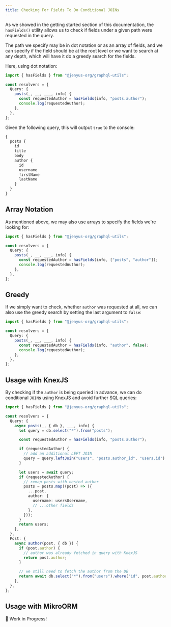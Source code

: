 ```yaml
---
title: Checking For Fields To Do Conditional JOINs
---
```


As we showed in the getting started section of this documentation, the `hasFields()` utility allows us to check if fields under a given path were requested in the query.

The path we specify may be in dot notation or as an array of fields, and we can specify if the field should be at the root level or we want to search at any depth, which will have it do a greedy search for the fields.

Here, using dot notation:

```ts
import { hasFields } from "@jenyus-org/graphql-utils";

const resolvers = {
  Query: {
    posts(_, __, ___, info) {
      const requestedAuthor = hasFields(info, "posts.author");
      console.log(requestedAuthor);
    },
  },
};
```

Given the following query, this will output `true` to the console:

```graphql
{
  posts {
    id
    title
    body
    author {
      id
      username
      firstName
      lastName
    }
  }
}
```

## Array Notation

As mentioned above, we may also use arrays to specify the fields we're looking for:

```ts
import { hasFields } from "@jenyus-org/graphql-utils";

const resolvers = {
  Query: {
    posts(_, __, ___, info) {
      const requestedAuthor = hasFields(info, ["posts", "author"]);
      console.log(requestedAuthor);
    },
  },
};
```

## Greedy

If we simply want to check, whether `author` was requested at all, we can also use the greedy search by setting the last argument to `false`:

```ts
import { hasFields } from "@jenyus-org/graphql-utils";

const resolvers = {
  Query: {
    posts(_, __, ___, info) {
      const requestedAuthor = hasFields(info, "author", false);
      console.log(requestedAuthor);
    },
  },
};
```

## Usage with KnexJS

By checking if the `author` is being queried in advance, we can do conditional `JOIN`s using KnexJS and avoid further SQL queries:

```ts
import { hasFields } from "@jenyus-org/graphql-utils";

const resolvers = {
  Query: {
    async posts(_, { db }, ___, info) {
      let query = db.select("*").from("posts");

      const requestedAuthor = hasFields(info, "posts.author");

      if (requestedAuthor) {
        // add an additional LEFT JOIN
        query = query.leftJoin("users", "posts.author_id", "users.id");
      }

      let users = await query;
      if (requestedAuthor) {
        // remap posts with nested author
        posts = posts.map((post) => ({
          ...post,
          author: {
            username: usersUsername,
            // ...other fields
          },
        }));
      }
      return users;
    },
  },
  Post: {
    async author(post, { db }) {
      if (post.author) {
        // author was already fetched in query with KnexJS
        return post.author;
      }

      // we still need to fetch the author from the DB
      return await db.select("*").from("users").where("id", post.author_id);
    },
  },
};
```

## Usage with MikroORM

🚧 Work in Progress!

